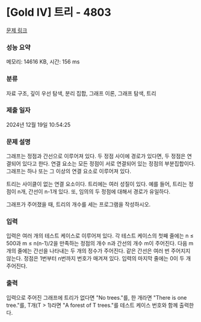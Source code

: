 # [Gold IV] 트리 - 4803 

[문제 링크](https://www.acmicpc.net/problem/4803) 

### 성능 요약

메모리: 14616 KB, 시간: 156 ms

### 분류

자료 구조, 깊이 우선 탐색, 분리 집합, 그래프 이론, 그래프 탐색, 트리

### 제출 일자

2024년 12월 19일 10:54:25

### 문제 설명

<p>그래프는 정점과 간선으로 이루어져 있다. 두 정점 사이에 경로가 있다면, 두 정점은 연결되어 있다고 한다. 연결 요소는 모든 정점이 서로 연결되어 있는 정점의 부분집합이다. 그래프는 하나 또는 그 이상의 연결 요소로 이루어져 있다.</p>

<p>트리는 사이클이 없는 연결 요소이다. 트리에는 여러 성질이 있다. 예를 들어, 트리는 정점이 n개, 간선이 n-1개 있다. 또, 임의의 두 정점에 대해서 경로가 유일하다.</p>

<p>그래프가 주어졌을 때, 트리의 개수를 세는 프로그램을 작성하시오.</p>

### 입력 

 <p>입력은 여러 개의 테스트 케이스로 이루어져 있다. 각 테스트 케이스의 첫째 줄에는 n ≤ 500과 m ≤ n(n-1)/2을 만족하는 정점의 개수 n과 간선의 개수 m이 주어진다. 다음 m개의 줄에는 간선을 나타내는 두 개의 정수가 주어진다. 같은 간선은 여러 번 주어지지 않는다. 정점은 1번부터 n번까지 번호가 매겨져 있다. 입력의 마지막 줄에는 0이 두 개 주어진다.</p>

### 출력 

 <p>입력으로 주어진 그래프에 트리가 없다면 "No trees."를, 한 개라면 "There is one tree."를, T개(T > 1)라면 "A forest of T trees."를 테스트 케이스 번호와 함께 출력한다.</p>

